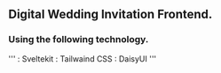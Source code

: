 ## Digital Wedding Invitation Frontend.

### Using the following technology.

'''
  : Sveltekit
  : Tailwaind CSS
  : DaisyUI
'''
